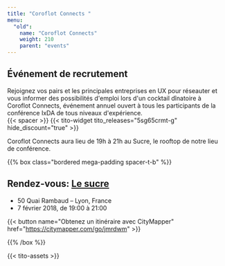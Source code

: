 ```yaml
---
title: "Coroflot Connects "
menu:
  "old":
    name: "Coroflot Connects"
    weight: 210
    parent: "events"
---
```

## Événement de recrutement

Rejoignez vos pairs et les principales entreprises en UX pour réseauter et vous informer des possibilités d'emploi lors d'un cocktail dînatoire à Coroflot Connects, événement annuel ouvert à tous les participants de la conférence IxDA de tous niveaux d'expérience.     
{{< spacer >}}
{{< tito-widget  tito_releases="5sg65crmt-g" hide_discount="true" >}}

Coroflot Connects aura lieu de 19h à 21h au Sucre, le rooftop de notre lieu de conférence. 

{{% box class="bordered mega-padding spacer-t-b" %}}

## Rendez-vous: [Le sucre](http://www.le-sucre.eu)
* 50 Quai Rambaud – Lyon, France
* 7 février 2018, de 19:00 à 21:00 

{{< button name="Obtenez un itinéraire avec CityMapper" href="https://citymapper.com/go/jmrdwm" >}}

{{% /box %}}

{{< tito-assets >}}
